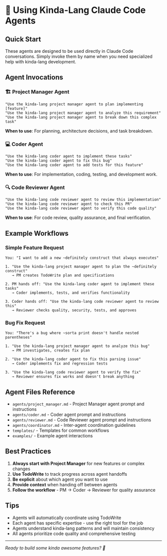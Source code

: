 # 🤖 Using Kinda-Lang Claude Code Agents

## Quick Start

These agents are designed to be used directly in Claude Code conversations. Simply invoke them by name when you need specialized help with kinda-lang development.

## Agent Invocations

### 🏗️ Project Manager Agent
```
"Use the kinda-lang project manager agent to plan implementing [feature]"
"Use the kinda-lang project manager agent to analyze this requirement"
"Use the kinda-lang project manager agent to break down this complex task"
```

**When to use**: For planning, architecture decisions, and task breakdown.

### 💻 Coder Agent
```  
"Use the kinda-lang coder agent to implement these tasks"
"Use the kinda-lang coder agent to fix this bug"
"Use the kinda-lang coder agent to add tests for this feature"
```

**When to use**: For implementation, coding, testing, and development work.

### 🔍 Code Reviewer Agent
```
"Use the kinda-lang code reviewer agent to review this implementation"
"Use the kinda-lang code reviewer agent to check this PR"
"Use the kinda-lang code reviewer agent to verify this code quality"
```

**When to use**: For code review, quality assurance, and final verification.

## Example Workflows

### Simple Feature Request
```
You: "I want to add a new ~definitely construct that always executes"

1. "Use the kinda-lang project manager agent to plan the ~definitely construct"
   → PM creates TodoWrite plan and specifications

2. PM hands off: "Use the kinda-lang coder agent to implement these tasks"
   → Coder implements, tests, and verifies functionality

3. Coder hands off: "Use the kinda-lang code reviewer agent to review this"
   → Reviewer checks quality, security, tests, and approves
```

### Bug Fix Request
```
You: "There's a bug where ~sorta print doesn't handle nested parentheses"

1. "Use the kinda-lang project manager agent to analyze this bug"
   → PM investigates, creates fix plan

2. "Use the kinda-lang coder agent to fix this parsing issue"  
   → Coder implements fix and regression tests

3. "Use the kinda-lang code reviewer agent to verify the fix"
   → Reviewer ensures fix works and doesn't break anything
```

## Agent Files Reference

- `agents/project_manager.md` - Project Manager agent prompt and instructions
- `agents/coder.md` - Coder agent prompt and instructions  
- `agents/reviewer.md` - Code Reviewer agent prompt and instructions
- `agents/coordinator.md` - Inter-agent coordination guidelines
- `templates/` - Templates for common workflows
- `examples/` - Example agent interactions

## Best Practices

1. **Always start with Project Manager** for new features or complex changes
2. **Use TodoWrite** to track progress across agent handoffs
3. **Be explicit** about which agent you want to use
4. **Provide context** when handing off between agents
5. **Follow the workflow** - PM → Coder → Reviewer for quality assurance

## Tips

- Agents will automatically coordinate using TodoWrite
- Each agent has specific expertise - use the right tool for the job
- Agents understand kinda-lang patterns and will maintain consistency
- All agents prioritize code quality and comprehensive testing

---

*Ready to build some kinda awesome features? 🎲*